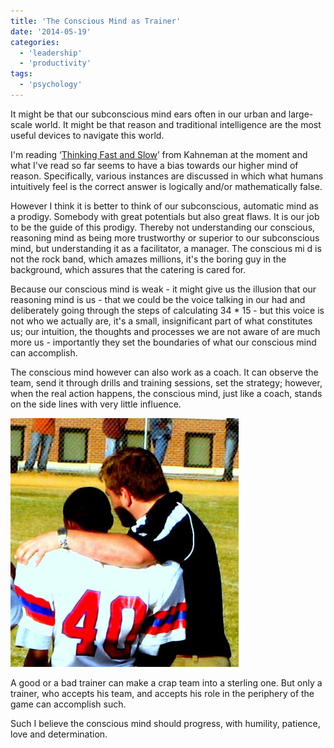 ```yaml
---
title: 'The Conscious Mind as Trainer'
date: '2014-05-19'
categories:
  - 'leadership'
  - 'productivity'
tags:
  - 'psychology'
---
```


It might be that our subconscious mind ears often in our urban and large-scale world. It might be that reason and traditional intelligence are the most useful devices to navigate this world.

I'm reading ‘[Thinking Fast and Slow](http://en.wikipedia.org/wiki/Thinking,_Fast_and_Slow)’ from Kahneman at the moment and what I've read so far seems to have a bias towards our higher mind of reason. Specifically, various instances are discussed in which what humans intuitively feel is the correct answer is logically and/or mathematically false.

However I think it is better to think of our subconscious, automatic mind as a prodigy. Somebody with great potentials but also great flaws. It is our job to be the guide of this prodigy. Thereby not understanding our conscious, reasoning mind as being more trustworthy or superior to our subconscious mind, but understanding it as a facilitator, a manager. The conscious mi d is not the rock band, which amazes millions, it's the boring guy in the background, which assures that the catering is cared for.

Because our conscious mind is weak - it might give us the illusion that our reasoning mind is us - that we could be the voice talking in our had and deliberately going through the steps of calculating 34 \* 15 - but this voice is not who we actually are, it's a small, insignificant part of what constitutes us; our intuition, the thoughts and processes we are not aware of are much more us - importantly they set the boundaries of what our conscious mind can accomplish.

The conscious mind however can also work as a coach. It can observe the team, send it through drills and training sessions, set the strategy; however, when the real action happens, the conscious mind, just like a coach, stands on the side lines with very little influence.

[![trainer](images/trainer.png)](http://nexnet.files.wordpress.com/2014/05/trainer.png)

A good or a bad trainer can make a crap team into a sterling one. But only a trainer, who accepts his team, and accepts his role in the periphery of the game can accomplish such.

Such I believe the conscious mind should progress, with humility, patience, love and determination.
